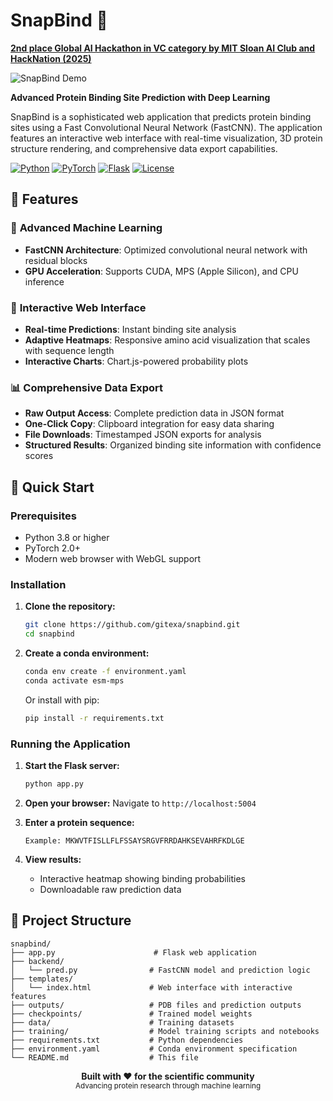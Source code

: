 # SnapBind 🧬

[**2nd place Global AI Hackathon in VC category by MIT Sloan AI Club and HackNation (2025)**](https://hack-nation.ai/)

![SnapBind Demo](video/snapbind.gif)

**Advanced Protein Binding Site Prediction with Deep Learning**

SnapBind is a sophisticated web application that predicts protein binding sites using a Fast Convolutional Neural Network (FastCNN). The application features an interactive web interface with real-time visualization, 3D protein structure rendering, and comprehensive data export capabilities.

[![Python](https://img.shields.io/badge/Python-3.8+-blue.svg)](https://python.org)
[![PyTorch](https://img.shields.io/badge/PyTorch-2.0+-orange.svg)](https://pytorch.org)
[![Flask](https://img.shields.io/badge/Flask-3.0+-green.svg)](https://flask.palletsprojects.com)
[![License](https://img.shields.io/badge/License-MIT-yellow.svg)](LICENSE)

## 🌟 Features

### 🔬 **Advanced Machine Learning**
- **FastCNN Architecture**: Optimized convolutional neural network with residual blocks
- **GPU Acceleration**: Supports CUDA, MPS (Apple Silicon), and CPU inference

### 🎨 **Interactive Web Interface**
- **Real-time Predictions**: Instant binding site analysis
- **Adaptive Heatmaps**: Responsive amino acid visualization that scales with sequence length
- **Interactive Charts**: Chart.js-powered probability plots

### 📊 **Comprehensive Data Export**
- **Raw Output Access**: Complete prediction data in JSON format
- **One-Click Copy**: Clipboard integration for easy data sharing
- **File Downloads**: Timestamped JSON exports for analysis
- **Structured Results**: Organized binding site information with confidence scores

## 🚀 Quick Start

### Prerequisites

- Python 3.8 or higher
- PyTorch 2.0+
- Modern web browser with WebGL support

### Installation

1. **Clone the repository:**
   ```bash
   git clone https://github.com/gitexa/snapbind.git
   cd snapbind
   ```

2. **Create a conda environment:**
   ```bash
   conda env create -f environment.yaml
   conda activate esm-mps
   ```

   Or install with pip:
   ```bash
   pip install -r requirements.txt
   ```

### Running the Application

1. **Start the Flask server:**
   ```bash
   python app.py
   ```

2. **Open your browser:**
   Navigate to `http://localhost:5004`

3. **Enter a protein sequence:**
   ```
   Example: MKWVTFISLLFLFSSAYSRGVFRRDAHKSEVAHRFKDLGE
   ```

4. **View results:**
   - Interactive heatmap showing binding probabilities
   - Downloadable raw prediction data

## 📁 Project Structure

```
snapbind/
├── app.py                      # Flask web application
├── backend/
│   └── pred.py                # FastCNN model and prediction logic
├── templates/
│   └── index.html             # Web interface with interactive features
├── outputs/                   # PDB files and prediction outputs
├── checkpoints/               # Trained model weights
├── data/                      # Training datasets
├── training/                  # Model training scripts and notebooks
├── requirements.txt           # Python dependencies
├── environment.yaml           # Conda environment specification
└── README.md                  # This file
```

<div align="center">
  <strong>Built with ❤️ for the scientific community</strong>
  <br>
  <sub>Advancing protein research through machine learning</sub>
</div>
